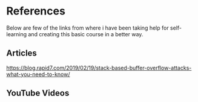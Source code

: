 # References
Below are few of the links from where i have been taking help for self-learning and creating this basic course in a better way.

## Articles
https://blog.rapid7.com/2019/02/19/stack-based-buffer-overflow-attacks-what-you-need-to-know/

## YouTube Videos
